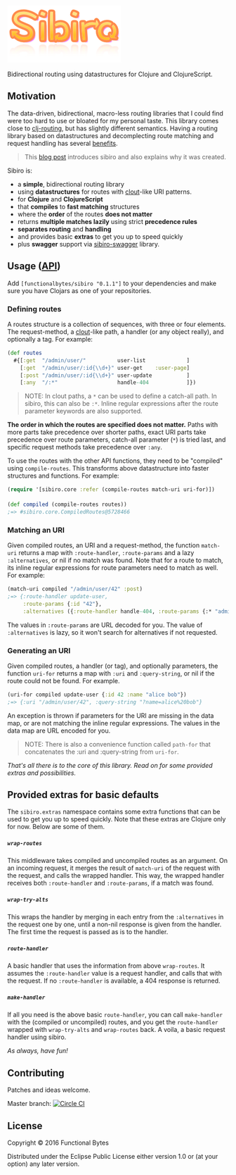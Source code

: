 ![logo](doc/logo.png)

Bidirectional routing using datastructures for Clojure and ClojureScript.


## Motivation

The data-driven, bidirectional, macro-less routing libraries that I could find were too hard to use or bloated for my personal taste.
This library comes close to [clj-routing](https://github.com/mmcgrana/clj-routing), but has slightly different semantics.
Having a routing library based on datastructures and decomplecting route matching and request handling has several [benefits](EXAMPLE.md).

> This [blog post](http://www.functionalbytes.nl/clojure/sibiro/2016/03/14/sibiro.html) introduces sibiro and also explains why it was created.

Sibiro is:

* a **simple**, bidirectional routing library
* using **datastructures** for routes with [clout](https://github.com/weavejester/clout)-like URI patterns.
* for **Clojure** and **ClojureScript**
* that **compiles** to **fast matching** structures
* where the **order** of the routes **does not matter**
* returns **multiple matches lazily** using strict **precedence rules**
* **separates routing** and **handling**
* and provides basic **extras** to get you up to speed quickly
* plus **swagger** support via [sibiro-swagger](https://github.com/aroemers/sibiro-swagger) library.


## Usage ([API](https://aroemers.github.io/sibiro/))

Add `[functionalbytes/sibiro "0.1.1"]` to your dependencies and make sure you have Clojars as one of your repositories.

### Defining routes

A routes structure is a collection of sequences, with three or four elements.
The request-method, a [clout](https://github.com/weavejester/clout)-like path, a handler (or any object really), and optionally a tag.
For example:

```clj
(def routes
  #{[:get  "/admin/user/"          user-list             ]
    [:get  "/admin/user/:id{\\d+}" user-get    :user-page]
    [:post "/admin/user/:id{\\d+}" user-update           ]
    [:any  "/:*"                   handle-404            ]})
```

> NOTE: In clout paths, a `*` can be used to define a catch-all path. In sibiro, this can also be `:*`. Inline regular expressions after the route parameter keywords are also supported.

**The order in which the routes are specified does not matter.**
Paths with more parts take precedence over shorter paths, exact URI parts take precedence over route parameters, catch-all parameter (`*`) is tried last, and specific request methods take precedence over `:any`.

To use the routes with the other API functions, they need to be "compiled" using `compile-routes`.
This transforms above datastructure into faster structures and functions.
For example:

```clj
(require '[sibiro.core :refer (compile-routes match-uri uri-for)])

(def compiled (compile-routes routes))
;=> #sibiro.core.CompiledRoutes@5728466
```

### Matching an URI

Given compiled routes, an URI and a request-method, the function `match-uri` returns a map with `:route-handler`, `:route-params` and a lazy `:alternatives`, or nil if no match was found.
Note that for a route to match, its inline regular expressions for route parameters need to match as well.
For example:

```clj
(match-uri compiled "/admin/user/42" :post)
;=> {:route-handler update-user,
     :route-params {:id "42"},
     :alternatives ({:route-handler handle-404, :route-params {:* "admin/user/42"}})}
```

The values in `:route-params` are URL decoded for you.
The value of `:alternatives` is lazy, so it won't search for alternatives if not requested.

### Generating an URI

Given compiled routes, a handler (or tag), and optionally parameters, the function `uri-for` returns a map with `:uri` and `:query-string`, or nil if the route could not be found.
For example.

```clj
(uri-for compiled update-user {:id 42 :name "alice bob"})
;=> {:uri "/admin/user/42", :query-string "?name=alice%20bob"}
```

An exception is thrown if parameters for the URI are missing in the data map, or are not matching the inline regular expressions.
The values in the data map are URL encoded for you.

> NOTE: There is also a convenience function called `path-for` that concatenates the :uri and :query-string from `uri-for`.

_That's all there is to the core of this library. Read on for some provided extras and possibilities._

## Provided extras for basic defaults

The `sibiro.extras` namespace contains some extra functions that can be used to get you up to speed quickly.
Note that these extras are Clojure only for now. Below are some of them.

##### `wrap-routes`

This middleware takes compiled and uncompiled routes as an argument.
On an incoming request, it merges the result of `match-uri` of the request with the request, and calls the wrapped handler.
This way, the wrapped handler receives both `:route-handler` and `:route-params`, if a match was found.

##### `wrap-try-alts`

This wraps the handler by merging in each entry from the `:alternatives` in the request one by one, until a non-nil response is given from the handler.
The first time the request is passed as is to the handler.

##### `route-handler`

A basic handler that uses the information from above `wrap-routes`.
It assumes the `:route-handler` value is a request handler, and calls that with the request.
If no `:route-handler` is available, a 404 response is returned.

##### `make-handler`

If all you need is the above basic `route-handler`, you can call `make-handler` with the (compiled or uncompiled) routes, and you get the `route-handler` wrapped with `wrap-try-alts` and `wrap-routes` back.
A voila, a basic request handler using sibiro.

_As always, have fun!_

## Contributing

Patches and ideas welcome.

Master branch: [![Circle CI](https://circleci.com/gh/aroemers/sibiro/tree/master.svg?style=svg&circle-token=8a32ad3de9f753d371e8f464031f6f128d465469)](https://circleci.com/gh/aroemers/sibiro/tree/master)

## License

Copyright © 2016 Functional Bytes

Distributed under the Eclipse Public License either version 1.0 or (at
your option) any later version.
